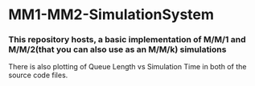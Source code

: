 # MM1-MM2-SimulationSystem

### This repository hosts, a basic implementation of M/M/1 and M/M/2(that you can also use as an M/M/k) simulations
There is also plotting of Queue Length vs Simulation Time in both of the source code files.
